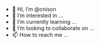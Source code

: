 - 👋 Hi, I’m @cnison
- 👀 I’m interested in ...
- 🌱 I’m currently learning ...
- 💞️ I’m looking to collaborate on ...
- 📫 How to reach me ...

<!---
cnison/cnison is a ✨ special ✨ repository because its `README.md` (this file) appears on your GitHub profile.
You can click the Preview link to take a look at your changes.
--->
